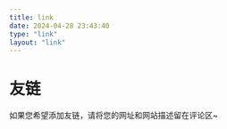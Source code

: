 ```yaml
---
title: link
date: 2024-04-28 23:43:40
type: "link"
layout: "link"
---
```

# 友链
如果您希望添加友链，请将您的网址和网站描述留在评论区~